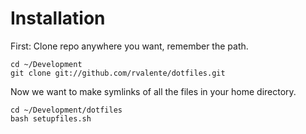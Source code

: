 # Installation

First: Clone repo anywhere you want, remember the path.

```
cd ~/Development
git clone git://github.com/rvalente/dotfiles.git
```

Now we want to make symlinks of all the files in your home directory.

```
cd ~/Development/dotfiles
bash setupfiles.sh
```

